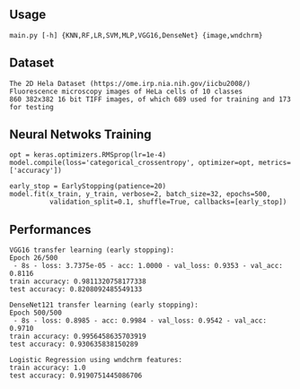 
## Usage
    main.py [-h] {KNN,RF,LR,SVM,MLP,VGG16,DenseNet} {image,wndchrm}

## Dataset
    The 2D Hela Dataset (https://ome.irp.nia.nih.gov/iicbu2008/)
    Fluorescence microscopy images of HeLa cells of 10 classes
    860 382x382 16 bit TIFF images, of which 689 used for training and 173 for testing
    
## Neural Netwoks Training
    opt = keras.optimizers.RMSprop(lr=1e-4)
    model.compile(loss='categorical_crossentropy', optimizer=opt, metrics=['accuracy'])

    early_stop = EarlyStopping(patience=20)
    model.fit(x_train, y_train, verbose=2, batch_size=32, epochs=500,
              validation_split=0.1, shuffle=True, callbacks=[early_stop])
## Performances
    VGG16 transfer learning (early stopping):
    Epoch 26/500
     - 8s - loss: 3.7375e-05 - acc: 1.0000 - val_loss: 0.9353 - val_acc: 0.8116
    train accuracy: 0.9811320758177338
    test accuracy: 0.8208092485549133

    DenseNet121 transfer learning (early stopping):
    Epoch 500/500
     - 8s - loss: 0.8985 - acc: 0.9984 - val_loss: 0.9542 - val_acc: 0.9710
    train accuracy: 0.9956458635703919
    test accuracy: 0.930635838150289

    Logistic Regression using wndchrm features:
    train accuracy: 1.0
    test accuracy: 0.9190751445086706
        

        
        
